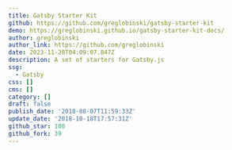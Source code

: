 ```yaml
---
title: Gatsby Starter Kit
github: https://github.com/greglobinski/gatsby-starter-kit
demo: https://greglobinski.github.io/gatsby-starter-kit-docs/
author: greglobinski
author_link: https://github.com/greglobinski
date: 2023-11-28T04:09:07.847Z
description: A set of starters for Gatsby.js
ssg:
  - Gatsby
css: []
cms: []
category: []
draft: false
publish_date: '2018-08-07T11:59:33Z'
update_date: '2018-10-18T17:57:31Z'
github_star: 100
github_fork: 39
---
```

